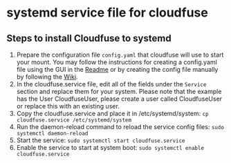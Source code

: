 # systemd service file for cloudfuse

## Steps to install Cloudfuse to systemd

1. Prepare the configuration file `config.yaml` that cloudfuse will use to start your mount. You may follow the instructions for creating a config.yaml file using the GUI in the [Readme](../README.md#basic-use) or by creating the config file manually by following the [Wiki](https://github.com/Seagate/cloudfuse/wiki/Config-File).
2. In the cloudfuse.service file, edit all of the fields under the `Service` section and replace them for your system. Please note that the example has the User CloudfuseUser, please create a user called CloudfuseUser or replace this with an existing user.
3. Copy the cloudfuse.service and place it in /etc/systemd/system:
   `cp cloudfuse.service /etc/systemd/system`
4. Run the daemon-reload command to reload the service config files:
   `sudo systemctl daemon-reload`
5. Start the service:
   `sudo systemctl start cloudfuse.service`
6. Enable the service to start at system boot:
   `sudo systemctl enable cloudfuse.service`
